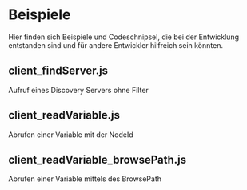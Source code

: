 # Beispiele

Hier finden sich Beispiele und Codeschnipsel, die bei der Entwicklung entstanden sind und für andere Entwickler hilfreich sein könnten.

## client_findServer.js

Aufruf eines Discovery Servers ohne Filter

## client_readVariable.js

Abrufen einer Variable mit der NodeId

## client_readVariable_browsePath.js

Abrufen einer Variable mittels des BrowsePath
